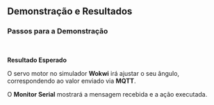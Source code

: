 ## Demonstração e Resultados

### Passos para a Demonstração

<br>

**Resultado Esperado**

O servo motor no simulador **Wokwi** irá ajustar o seu ângulo,  
correspondendo ao valor enviado via **MQTT**.  

O **Monitor Serial** mostrará a mensagem recebida e a ação executada.
